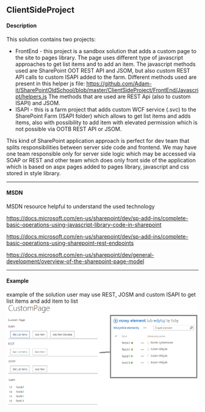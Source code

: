 ## ClientSideProject

#### Description

This solution contains two projects:
- FrontEnd - this project is a sandbox solution that adds a custom page to the site to pages library. The page uses different type of javascript approaches to get list items and to add an item. The javascript methods used are SharePoint OOT REST API and JSOM, but also custom REST API calls to custom ISAPI added to the farm. Different methods used are present in this helper js file:
https://github.com/Adam-it/SharePointOldSchool/blob/master/ClientSideProject/FrontEnd/Javascript/helpers.js
The methods that are used are REST Api (also to custom ISAPI) and JSOM.
- ISAPI - this is a farm project that adds custom WCF service (.svc) to the SharePoint Farm (ISAPI folder) which allows to get list items and adds items, also with possibility to add item with elevated permission which is not possible via OOTB REST API or JSOM.

This kind of SharePoint application approach is perfect for dev team that splits responsibilities between server side code and frontend. We may have one team responsible only for server side logic which may be accessed via SOAP or REST and other team which does only front side of the application which is based on aspx pages added to pages library, javascript and css stored in style library.


----
#### MSDN 

MSDN resource helpful to understand the used technology

https://docs.microsoft.com/en-us/sharepoint/dev/sp-add-ins/complete-basic-operations-using-javascript-library-code-in-sharepoint

https://docs.microsoft.com/en-us/sharepoint/dev/sp-add-ins/complete-basic-operations-using-sharepoint-rest-endpoints

https://docs.microsoft.com/en-us/sharepoint/dev/general-development/overview-of-the-sharepoint-page-model

---
#### Example

example of the solution user may use REST, JOSM and custom ISAPI to get list items and add item to list
![](../Images/ClientSideProjectScreen1.png	)
